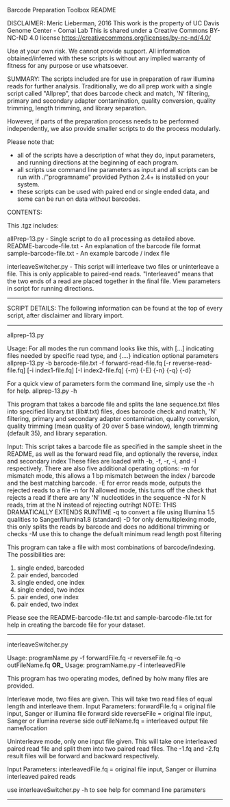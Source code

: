 Barcode Preparation Toolbox README

DISCLAIMER:
Meric Lieberman, 2016
This work is the property of UC Davis Genome Center - Comai Lab
This is shared under a Creative Commons BY-NC-ND 4.0 license
https://creativecommons.org/licenses/by-nc-nd/4.0/

Use at your own risk. 
We cannot provide support.
All information obtained/inferred with these scripts is without any 
implied warranty of fitness for any purpose or use whatsoever. 


SUMMARY:
The scripts included are for use in preparation of raw illumina reads for further analysis. 
Traditionally, we do all prep work with a single script called "Allprep", that does barcode 
check and match, 'N' filtering, primary and secondary adapter contamination, quality 
conversion, quality trimming, length trimming, and library separation.

However, if parts of the preparation process needs to be performed independently, we also 
provide smaller scripts to do the process modularly.

Please note that:
- all of the scripts have a description of what they do, input parameters,
   and running directions at the beginning of each program. 
- all scripts use command line parameters as input and all scripts can be run with 
   ./"programname" provided Python 2.4+ is installed on your system. 
- these scripts can be used with paired end or single ended data, and some can be 
   run on data without barcodes.


CONTENTS:

This .tgz includes:

allPrep-13.py - Single script to do all processing as detailed above.
README-barcode-file.txt - An explanation of the barcode file format
sample-barcode-file.txt - An example barcode / index file


interleaveSwitcher.py - This script will interleave two files or uninterleave a file. 
	This is only applicable to paired-end reads. "Interleaved" means that the two 
	ends of a read are placed together in the final file. View parameters in
	script for running directions.

	
--------------------------------------------------------------------------	
	
SCRIPT DETAILS:
The following information can be found at the top of every script, 
after disclaimer and library import.

--------------------------------------------------------------------------

allprep-13.py

Usage: 
For all modes the run command looks like this, with [...] indicating files needed by specific read type, and {....} indication optional parameters
allprep-13.py -b barcode-file.txt -f forward-read-file.fq [-r reverse-read-file.fq] [-i index1-file.fq] [-I index2-file.fq] {-m} {-E} {-n} {-q} {-d}

For a quick view of parameters form the command line, simply use the -h for help.
allprep-13.py -h

This program that takes a barcode file and splits the lane sequence.txt files into specified
library.txt (lib#.txt) files, does barcode check and match, 'N' filtering, primary and
secondary adapter contamination, quality conversion, quality trimming (mean quality of 20 over 5 base window),
length trimming (default 35), and library separation.

Input:
This script takes a barcode file as specified in the sample sheet in the README, as well as 
the forward read file, and optionally the reverse, index and secondary index
These files are loaded with -b, -f, -r, -i, and -I respectively.
There are also five additional operating options:
-m for mismatch mode, this allows a 1 bp mismatch between the index / barcode and the best matching barcode. 
-E for error reads mode, outputs the rejected reads to a file
-n for N allowed mode, this turns off the check that rejects a read if there are any 'N' nucleotides in the sequence
-N for N reads, trim at the N instead of rejecting outrihgt NOTE: THIS DRAMATICALLY EXTENDS RUNTIME
-q to convert a file using Illumina 1.5 qualities to Sanger/Illumina1.8 (standard)
-D for only demultiplexing mode, this only splits the reads by barcode and does no additional trimming or checks
-M use this to change the defualt minimum read length post filtering 

This program can take a file with most combinations of barcode/indexing. The possibilities are:
1. single ended, barcoded
2. pair ended, barcoded
3. single ended, one index
4. single ended, two index
5. pair ended, one index
6. pair ended, two index

Please see the README-barcode-file.txt and sample-barcode-file.txt for help in creating the barcode file for your dataset.

--------------------------------------------------------------------------

interleaveSwitcher.py

Usage: programName.py -f forwardFile.fq -r reverseFile.fq -o outFileName.fq
       ______OR_______
Usage: programName.py -f interleavedFile

This program has two operating modes, defined by hoiw many files are provided.

Interleave mode, two files are given.
   This will take two read files of equal length and interleave them.
Input Parameters:
forwardFile.fq = original file input, Sanger or illumina file forward side
reverseFile = original file input, Sanger or illumina reverse side
outFileName.fq = interleaved output file name/location

Uninterleave mode, only one input file given.
   This will take one interleaved paired read file and split them into two paired read files.
   The -1.fq and -2.fq result files will be forward and backward respectively.
   
Input Parameters:
interleavedFile.fq = original file input, Sanger or illumina interleaved paired reads

use interleaveSwitcher.py -h to see help for command line parameters

--------------------------------------------------------------------------



